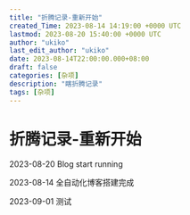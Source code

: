```yaml
---
title: "折腾记录-重新开始"
created_Time: 2023-08-14 14:19:00 +0000 UTC
lastmod: 2023-08-20 15:40:00 +0000 UTC
author: "ukiko"
last_edit_author: "ukiko"
date: 2023-08-14T22:00:00.000+08:00
draft: false
categories: [杂项]
description: "瞎折腾记录"
tags: [杂项]
---
```


# 折腾记录-重新开始

2023-08-20 Blog start running

2023-08-14 全自动化博客搭建完成

2023-09-01 测试

